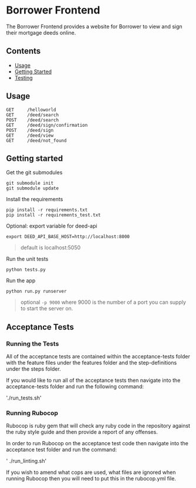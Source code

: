 # Borrower Frontend

The Borrower Frontend provides a website for Borrower to view and sign their
mortgage deeds online.

## Contents
- [Usage](#usage)
- [Getting Started](#getting-started)
- [Testing](#testing)

## Usage
```
GET     /helloworld
GET     /deed/search
POST    /deed/search
GET     /deed/sign/confirmation
POST    /deed/sign
GET     /deed/view
GET     /deed/not_found
```

## Getting started

Get the git submodules
```
git submodule init
git submodule update
```

Install the requirements
```
pip install -r requirements.txt
pip install -r requirements_test.txt
```

Optional: export variable for deed-api
```
export DEED_API_BASE_HOST=http://localhost:8000
```
> default is localhost:5050

Run the unit tests
```
python tests.py
```

Run the app
```
python run.py runserver
```
> optional ```-p 9000``` where 9000 is the number of a port you can supply to start the server on.

## Acceptance Tests

### Running the Tests

All of the acceptance tests are contained within the acceptance-tests folder with the feature files under the features folder and the step-definitions under the steps folder.

If you would like to run all of the acceptance tests then navigate into the acceptance-tests folder and run the following command:

'./run_tests.sh'

### Running Rubocop

Rubocop is ruby gem that will check any ruby code in the repository against the ruby style guide and then provide a report of any offenses.

In order to run Rubocop on the acceptance test code then navigate into the acceptance test folder and run the command:

' ./run_linting.sh'

If you wish to amend what cops are used, what files are ignored when running Rubocop then you will need to put this in the rubocop.yml file.
